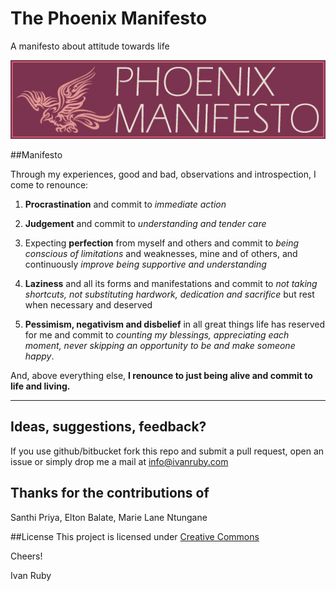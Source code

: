 The Phoenix Manifesto
================

A manifesto about attitude towards life

![Phoenix Manifesto Logo](https://raw.githubusercontent.com/ivanruby/phoenixmanifesto/master/assets/logo.jpg)

##Manifesto

Through my experiences, good and bad, observations and introspection, I come to renounce:

1. **Procrastination** and commit to *immediate action*

2. **Judgement** and commit to *understanding and tender care*

3. Expecting **perfection** from myself and others and commit to *being conscious of limitations* and weaknesses, mine and of others, and continuously *improve being supportive and understanding*

4. **Laziness** and all its forms and manifestations and commit to *not taking shortcuts, not substituting hardwork, dedication and sacrifice* but rest when necessary and deserved

5. **Pessimism, negativism and disbelief** in all great things life has reserved for me and commit to *counting my blessings, appreciating each moment, never skipping an opportunity to be and make someone happy*.


And, above everything else, **I renounce to just being alive and commit to life and living.**

***

## Ideas, suggestions, feedback?
If you use github/bitbucket fork this repo and submit a pull request, open an issue or simply drop me a mail at info@ivanruby.com


## Thanks for the contributions of
Santhi Priya, Elton Balate, Marie Lane Ntungane


##License
This project is licensed under [Creative Commons](http://creativecommons.org/licenses/by-nc-sa/4.0/)

Cheers!

Ivan Ruby
